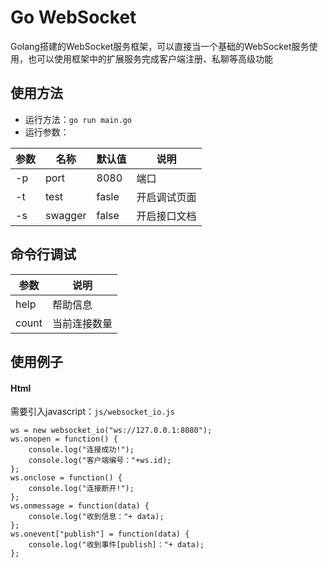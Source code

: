 # Go WebSocket
Golang搭建的WebSocket服务框架，可以直接当一个基础的WebSocket服务使用，也可以使用框架中的扩展服务完成客户端注册、私聊等高级功能

## 使用方法
* 运行方法：`go run main.go`
* 运行参数：

参数 | 名称    | 默认值 | 说明
-----|---------|--------|---------
-p   | port    | 8080   | 端口
-t   | test    | fasle  | 开启调试页面
-s   | swagger | false  | 开启接口文档

## 命令行调试

参数   | 说明
-------|--------------
help   | 帮助信息
count  | 当前连接数量

## 使用例子
#### Html
需要引入javascript：`js/websocket_io.js`
```
ws = new websocket_io("ws://127.0.0.1:8080");
ws.onopen = function() {
    console.log("连接成功!");
    console.log("客户端编号："+ws.id);
};
ws.onclose = function() {
    console.log("连接断开!");
};
ws.onmessage = function(data) {
    console.log("收到信息："+ data);
};
ws.onevent["publish"] = function(data) {
    console.log("收到事件[publish]："+ data);
};
```
